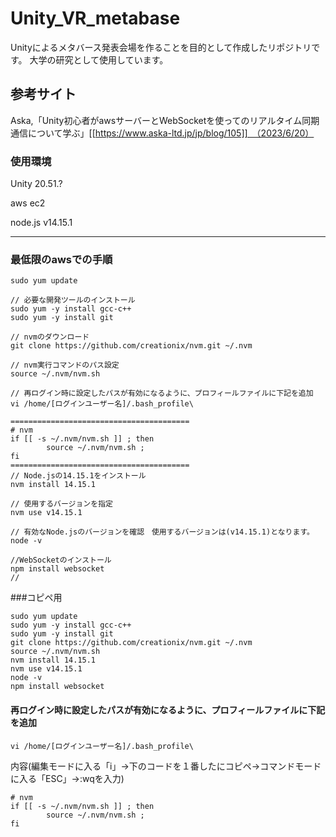 # Unity_VR_metabase
Unityによるメタバース発表会場を作ることを目的として作成したリポジトリです。
大学の研究として使用しています。

## 参考サイト
Aska,「Unity初心者がawsサーバーとWebSocketを使ってのリアルタイム同期通信について学ぶ」[[https://www.aska-ltd.jp/jp/blog/105]]　（2023/6/20）

### 使用環境

Unity 20.51.?

aws ec2

node.js v14.15.1

---

### 最低限のawsでの手順
```
sudo yum update

// 必要な開発ツールのインストール
sudo yum -y install gcc-c++
sudo yum -y install git

// nvmのダウンロード
git clone https://github.com/creationix/nvm.git ~/.nvm

// nvm実行コマンドのパス設定
source ~/.nvm/nvm.sh

// 再ログイン時に設定したパスが有効になるように、プロフィールファイルに下記を追加
vi /home/[ログインユーザー名]/.bash_profile\

========================================
# nvm
if [[ -s ~/.nvm/nvm.sh ]] ; then
        source ~/.nvm/nvm.sh ;
fi
========================================
// Node.jsの14.15.1をインストール
nvm install 14.15.1

// 使用するバージョンを指定
nvm use v14.15.1

// 有効なNode.jsのバージョンを確認　使用するバージョンは(v14.15.1)となります。
node -v

//WebSocketのインストール
npm install websocket
//
```
###コピペ用
```
sudo yum update
sudo yum -y install gcc-c++
sudo yum -y install git
git clone https://github.com/creationix/nvm.git ~/.nvm
source ~/.nvm/nvm.sh
nvm install 14.15.1
nvm use v14.15.1
node -v
npm install websocket
```

#### 再ログイン時に設定したパスが有効になるように、プロフィールファイルに下記を追加

```
vi /home/[ログインユーザー名]/.bash_profile\
```

内容(編集モードに入る「i」→下のコードを１番したにコピペ→コマンドモードに入る「ESC」→:wqを入力)

```
# nvm
if [[ -s ~/.nvm/nvm.sh ]] ; then
        source ~/.nvm/nvm.sh ;
fi
```
